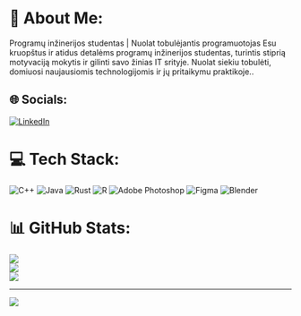 # 💫 About Me:
Programų inžinerijos studentas | Nuolat tobulėjantis programuotojas
Esu kruopštus ir atidus detalėms programų inžinerijos studentas, turintis stiprią motyvaciją mokytis ir gilinti savo žinias IT srityje. Nuolat siekiu tobulėti, domiuosi naujausiomis technologijomis ir jų pritaikymu praktikoje..<br>


## 🌐 Socials:
[![LinkedIn](https://img.shields.io/badge/LinkedIn-%230077B5.svg?logo=linkedin&logoColor=white)](https://linkedin.com/in/titas-valantinas-1b7b29233) 

# 💻 Tech Stack:
![C++](https://img.shields.io/badge/c++-%2300599C.svg?style=for-the-badge&logo=c%2B%2B&logoColor=white) ![Java](https://img.shields.io/badge/java-%23ED8B00.svg?style=for-the-badge&logo=openjdk&logoColor=white) ![Rust](https://img.shields.io/badge/rust-%23000000.svg?style=for-the-badge&logo=rust&logoColor=white) ![R](https://img.shields.io/badge/r-%23276DC3.svg?style=for-the-badge&logo=r&logoColor=white) ![Adobe Photoshop](https://img.shields.io/badge/adobe%20photoshop-%2331A8FF.svg?style=for-the-badge&logo=adobe%20photoshop&logoColor=white) ![Figma](https://img.shields.io/badge/figma-%23F24E1E.svg?style=for-the-badge&logo=figma&logoColor=white) ![Blender](https://img.shields.io/badge/blender-%23F5792A.svg?style=for-the-badge&logo=blender&logoColor=white)
# 📊 GitHub Stats:
![](https://github-readme-stats.vercel.app/api?username=novatitas366&theme=dark&hide_border=false&include_all_commits=true&count_private=false)<br/>
![](https://github-readme-streak-stats.herokuapp.com/?user=novatitas366&theme=dark&hide_border=false)<br/>
![](https://github-readme-stats.vercel.app/api/top-langs/?username=novatitas366&theme=dark&hide_border=false&include_all_commits=true&count_private=false&layout=compact)

---
[![](https://visitcount.itsvg.in/api?id=novatitas366&icon=0&color=0)](https://visitcount.itsvg.in)

<!-- Proudly created with GPRM ( https://gprm.itsvg.in ) -->
